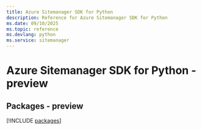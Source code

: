 ```yaml
---
title: Azure Sitemanager SDK for Python
description: Reference for Azure Sitemanager SDK for Python
ms.date: 09/10/2025
ms.topic: reference
ms.devlang: python
ms.service: sitemanager
---
```

# Azure Sitemanager SDK for Python - preview
## Packages - preview
[!INCLUDE [packages](sitemanager-index.md)]